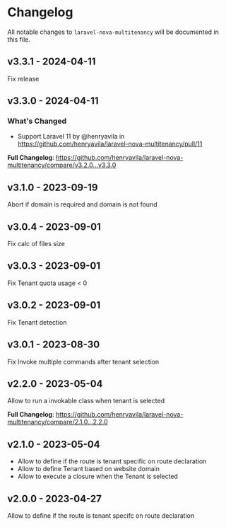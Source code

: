 # Changelog

All notable changes to `laravel-nova-multitenancy` will be documented in this file.

## v3.3.1 - 2024-04-11

Fix release

## v3.3.0 - 2024-04-11

### What's Changed

* Support Laravel 11 by @henryavila in https://github.com/henryavila/laravel-nova-multitenancy/pull/11

**Full Changelog**: https://github.com/henryavila/laravel-nova-multitenancy/compare/v3.2.0...v3.3.0

## v3.1.0 - 2023-09-19

Abort if domain is required and domain is not found

## v3.0.4 - 2023-09-01

Fix calc of files size

## v3.0.3 - 2023-09-01

Fix Tenant quota usage < 0

## v3.0.2 - 2023-09-01

Fix Tenant detection

## v3.0.1 - 2023-08-30

Fix Invoke multiple commands after tenant selection

## v2.2.0 - 2023-05-04

Allow to run a invokable class when tenant is selected

**Full Changelog**: https://github.com/henryavila/laravel-nova-multitenancy/compare/2.1.0...2.2.0

## v2.1.0 - 2023-05-04

- Allow to define if the route is tenant specific on route declaration
- Allow to define Tenant based on website domain
- Allow to execute a closure when the Tenant is selected

## v2.0.0 - 2023-04-27

Allow to define if the route is tenant specifc on route declaration
